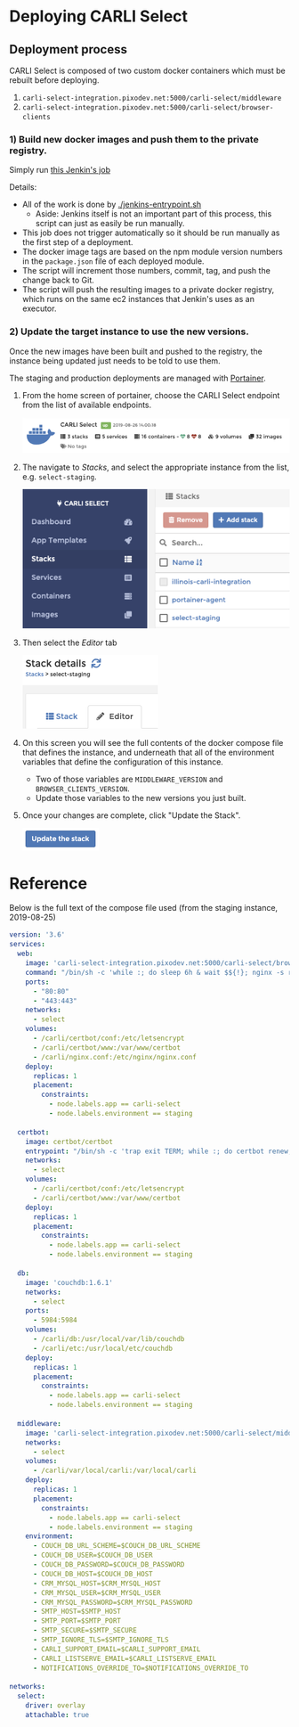 # Deploying CARLI Select 

## Deployment process

CARLI Select is composed of two custom docker containers which must be rebuilt before deploying.
1) `carli-select-integration.pixodev.net:5000/carli-select/middleware`
2) `carli-select-integration.pixodev.net:5000/carli-select/browser-clients`

### 1) Build new docker images and push them to the private registry.

Simply run [this Jenkin's job](https://jenkins.pixotech.com/job/CARLI/job/carli-select/)

Details:
* All of the work is done by [./jenkins-entrypoint.sh](`../jenkins-entrypoint.sh`)
    * Aside: Jenkins itself is not an important part of this process, this script can just as easily be run manually.
* This job does not trigger automatically so it should be run manually as the first step of a deployment.
* The docker image tags are based on the npm module version numbers in the `package.json` file of each deployed module.
* The script will increment those numbers, commit, tag, and push the change back to Git.
* The script will push the resulting images to a private docker registry, which runs on the same ec2 instances
  that Jenkin's uses as an executor.


### 2) Update the target instance to use the new versions.

Once the new images have been built and pushed to the registry, the instance being updated just needs to be told
to use them.

The staging and production deployments are managed with [Portainer](https://portainer.pixo.codes).

1) From the home screen of portainer, choose the CARLI Select endpoint from the list of available endpoints.

    ![Choose the "CARLI Select" endpoint](./assets/portainer-carli-endpoint.png)

2) The navigate to *Stacks*, and select the appropriate instance from the list, e.g. `select-staging`.

    ![Navigate to the desired instance](./assets/portainer-stacks-navigation.png)

3) Then select the *Editor* tab

    ![Select the "Editor" tab](./assets/portainer-stack-details.png)
    
4) On this screen you will see the full contents of the docker compose file that defines the instance, and underneath
   that all of the environment variables that define the configuration of this instance.
   * Two of those variables are `MIDDLEWARE_VERSION` and `BROWSER_CLIENTS_VERSION`.
   * Update those variables to the new versions you just built.
     
5) Once your changes are complete, click "Update the Stack".

    ![Click "Update the Stack"](./assets/portainer-update-stack.png)
    
# Reference
    
Below is the full text of the compose file used (from the staging instance, 2019-08-25)

```yaml
version: '3.6'
services:
  web:
    image: 'carli-select-integration.pixodev.net:5000/carli-select/browser-clients:${BROWSER_CLIENTS_VERSION}'
    command: "/bin/sh -c 'while :; do sleep 6h & wait $${!}; nginx -s reload; done & nginx -g \"daemon off;\"'"
    ports:
      - "80:80"
      - "443:443"
    networks:
      - select
    volumes:
      - /carli/certbot/conf:/etc/letsencrypt
      - /carli/certbot/www:/var/www/certbot
      - /carli/nginx.conf:/etc/nginx/nginx.conf
    deploy:
      replicas: 1
      placement:
        constraints:
          - node.labels.app == carli-select
          - node.labels.environment == staging

  certbot:
    image: certbot/certbot
    entrypoint: "/bin/sh -c 'trap exit TERM; while :; do certbot renew; sleep 12h & wait $${!}; done;'"
    networks:
      - select
    volumes:
      - /carli/certbot/conf:/etc/letsencrypt
      - /carli/certbot/www:/var/www/certbot
    deploy:
      replicas: 1
      placement:
        constraints:
          - node.labels.app == carli-select
          - node.labels.environment == staging

  db:
    image: 'couchdb:1.6.1'
    networks:
      - select
    ports:
      - 5984:5984
    volumes:
      - /carli/db:/usr/local/var/lib/couchdb
      - /carli/etc:/usr/local/etc/couchdb
    deploy:
      replicas: 1
      placement:
        constraints:
          - node.labels.app == carli-select
          - node.labels.environment == staging

  middleware:
    image: 'carli-select-integration.pixodev.net:5000/carli-select/middleware:${MIDDLEWARE_VERSION}'
    networks:
      - select
    volumes:
      - /carli/var/local/carli:/var/local/carli
    deploy:
      replicas: 1
      placement:
        constraints:
          - node.labels.app == carli-select
          - node.labels.environment == staging
    environment:
      - COUCH_DB_URL_SCHEME=$COUCH_DB_URL_SCHEME
      - COUCH_DB_USER=$COUCH_DB_USER
      - COUCH_DB_PASSWORD=$COUCH_DB_PASSWORD
      - COUCH_DB_HOST=$COUCH_DB_HOST
      - CRM_MYSQL_HOST=$CRM_MYSQL_HOST
      - CRM_MYSQL_USER=$CRM_MYSQL_USER
      - CRM_MYSQL_PASSWORD=$CRM_MYSQL_PASSWORD
      - SMTP_HOST=$SMTP_HOST
      - SMTP_PORT=$SMTP_PORT
      - SMTP_SECURE=$SMTP_SECURE
      - SMTP_IGNORE_TLS=$SMTP_IGNORE_TLS
      - CARLI_SUPPORT_EMAIL=$CARLI_SUPPORT_EMAIL
      - CARLI_LISTSERVE_EMAIL=$CARLI_LISTSERVE_EMAIL
      - NOTIFICATIONS_OVERRIDE_TO=$NOTIFICATIONS_OVERRIDE_TO

networks:
  select:
    driver: overlay
    attachable: true
```